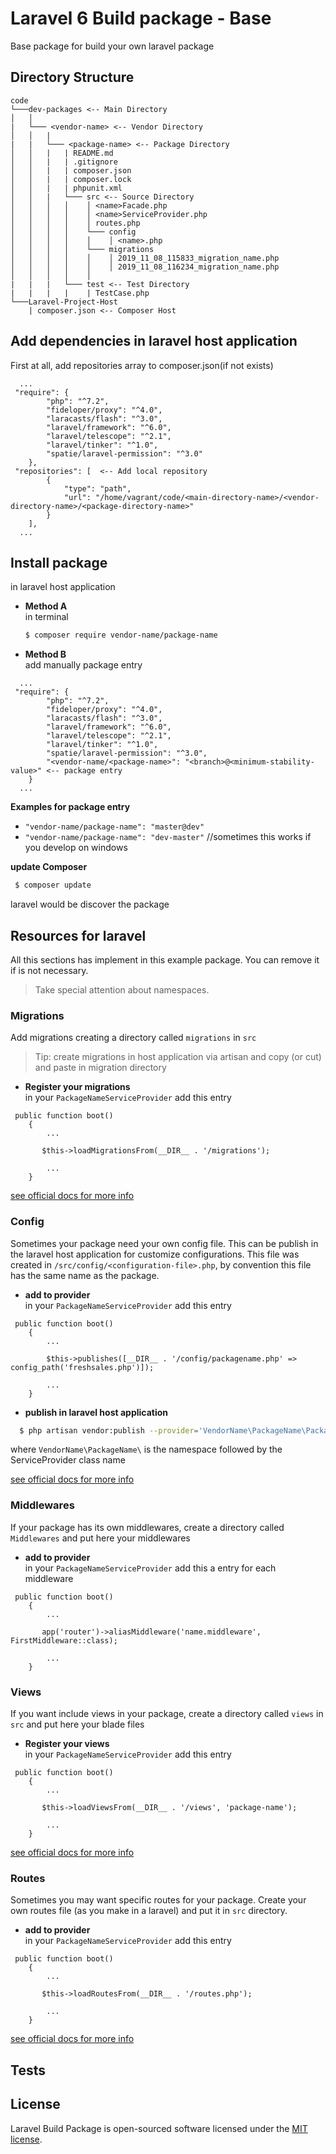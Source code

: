 <h1>Laravel 6 Build package - Base</h1>

Base package for build your own laravel package



## Directory Structure
```
code 
└───dev-packages <-- Main Directory 
│   │
|   └─── <vendor-name> <-- Vendor Directory 
│   │   |
|   |   └─── <package-name> <-- Package Directory 
│   │   |   | README.md
│   │   |   | .gitignore
│   │   |   | composer.json
│   │   |   | composer.lock
│   │   |   | phpunit.xml
│   │   |   └─── src <-- Source Directory 
│   │   │   │    │ <name>Facade.php
│   │   │   │    │ <name>ServiceProvider.php
│   │   │   │    │ routes.php
│   │   │   │    └─── config    
│   │   │   │    │    │ <name>.php  
│   │   │   │    └─── migrations  
│   │   │   │    │    │ 2019_11_08_115833_migration_name.php
│   │   │   │    │    │ 2019_11_08_116234_migration_name.php
│   │   │   │    │
|   |   |   └─── test <-- Test Directory 
|   |   |   |    | TestCase.php
└───Laravel-Project-Host
    | composer.json <-- Composer Host
```

## Add dependencies in laravel host application
First at all, add repositories array to composer.json(if not exists)

```
  ...
 "require": {
        "php": "^7.2",
        "fideloper/proxy": "^4.0",
        "laracasts/flash": "^3.0",
        "laravel/framework": "^6.0",
        "laravel/telescope": "^2.1",
        "laravel/tinker": "^1.0",
        "spatie/laravel-permission": "^3.0"
    },
 "repositories": [  <-- Add local repository
        {
            "type": "path",
            "url": "/home/vagrant/code/<main-directory-name>/<vendor-directory-name>/<package-directory-name>"
        }
    ],
  ...
```

## Install package
in laravel host application
- **Method A**    
  in terminal
  ```bash
  $ composer require vendor-name/package-name
  ```
- **Method B**     
add manually package entry

```
  ...
 "require": {
        "php": "^7.2",
        "fideloper/proxy": "^4.0",
        "laracasts/flash": "^3.0",
        "laravel/framework": "^6.0",
        "laravel/telescope": "^2.1",
        "laravel/tinker": "^1.0",
        "spatie/laravel-permission": "^3.0",
        "<vendor-name/<package-name>": "<branch>@<minimum-stability-value>" <-- package entry
    }
  ...
```

**Examples for package entry**
- `"vendor-name/package-name": "master@dev"`
- `"vendor-name/package-name": "dev-master"` //sometimes this works if you develop on windows

**update Composer**
 ```bash
  $ composer update
  ```    
  laravel would be discover the package
  
## Resources for laravel
All this sections has implement in this example package. You can remove it if is not necessary.
> Take special attention about namespaces.

### Migrations
Add migrations creating a directory called `migrations` in `src` 
> Tip: create migrations in host application via artisan and copy (or cut) and paste in migration directory

- **Register your migrations**    
in your `PackageNameServiceProvider` add this entry

```
 public function boot()
    {
        ...
        
       $this->loadMigrationsFrom(__DIR__ . '/migrations');
        
        ...
    }
```
[see official docs for more info](https://laravel.com/docs/6.x/packages#migrations)


### Config
Sometimes your package need your own config file. This can be publish in the laravel host application for customize configurations.
This file was created in `/src/config/<configuration-file>.php`, by convention this file has the same name as the package.

- **add to provider**    
in your `PackageNameServiceProvider` add this entry

```
 public function boot()
    {
        ...
        
        $this->publishes([__DIR__ . '/config/packagename.php' => config_path('freshsales.php')]);
        
        ...
    }
```
- **publish in laravel host application**
```bash
  $ php artisan vendor:publish --provider='VendorName\PackageName\PackageNameServiceProvider'
  ```    
  
where `VendorName\PackageName\` is the namespace followed by the ServiceProvider class name

[see official docs for more info](https://laravel.com/docs/6.x/packages#configuration)


### Middlewares
If your package has its own middlewares, create a directory called `Middlewares` and put here your middlewares
- **add to provider**    
in your `PackageNameServiceProvider` add this a entry for each middleware

```
 public function boot()
    {
        ...
        
       app('router')->aliasMiddleware('name.middleware', FirstMiddleware::class);
        
        ...
    }
```

 
### Views
If you want include views in your package, create a directory called `views` in `src` and put here your blade files

- **Register your views**    
in your `PackageNameServiceProvider` add this entry

```
 public function boot()
    {
        ...
        
       $this->loadViewsFrom(__DIR__ . '/views', 'package-name');
        
        ...
    }
```
[see official docs for more info](https://laravel.com/docs/6.x/packages#views)

### Routes
Sometimes you may want specific routes for your package. Create your own routes file (as you make in a laravel) and put it in `src` directory. 

- **add to provider**    
in your `PackageNameServiceProvider` add this entry

```
 public function boot()
    {
        ...
        
       $this->loadRoutesFrom(__DIR__ . '/routes.php');
        
        ...
    }
```
[see official docs for more info](https://laravel.com/docs/6.x/packages#routesg)


## Tests
    

## License

Laravel Build Package is open-sourced software licensed under the [MIT license](http://opensource.org/licenses/MIT).
